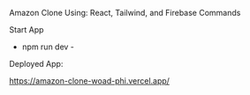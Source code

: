 Amazon Clone
Using: React, Tailwind, and Firebase
Commands

Start App
- npm run dev -



Deployed App:

https://amazon-clone-woad-phi.vercel.app/



